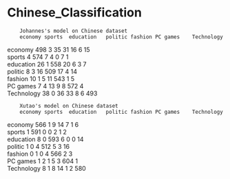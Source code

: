 # Chinese_Classification
		Johannes's model on Chinese dataset  					
        economy	sports	education	politic	fashion	PC games	Technology  
economy	498	    3     	35	      31	    16	    6	        15  
sports	4	      574   	7	        4	      0     	7	          1  
education	26	  1	      558	      20    	6     	3       	7  
politic	  8	    3	      16      	509   	17    	4	        14  
fashion 	10	  1	      5	        11	    543	    1       	5  
PC games	7	    4	      13      	9	      8	      572     	4  
Technology	38	0     	36	      33    	8	      6	      493  
							
							
		Xutao's model on Chinese dataset					  
        economy	sports	education	politic	fashion	PC games	Technology  
economy	566   	1	        9	      14	    7	      1	        6  
sports	1	      591	      0     	0	      2	      1	        2  
education	8	    0	        593   	6	      0	      0       	14  
politic	  1    	0	        4	      512   	5	      3	        16  
fashion	  0	    1	        0	      4	      566    	2	        3  
PC games	1	    2	        1	      5	      3     	604     	1  
Technology	8	  1	        8	      14    	1     	2     	580  
